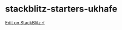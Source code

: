 # stackblitz-starters-ukhafe

[Edit on StackBlitz ⚡️](https://stackblitz.com/edit/stackblitz-starters-ukhafe)